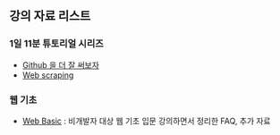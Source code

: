 ## 강의 자료 리스트
### 1일 11분 튜토리얼 시리즈
- [Github 을 더 잘 써보자](https://github.com/ohahohah/github-tutorial)
- [Web scraping](/lecture/scraping101.md)

### 웹 기초
- [Web Basic](/lecture/web_basic.md) : 비개발자 대상 웹 기초 입문 강의하면서 정리한 FAQ, 추가 자료